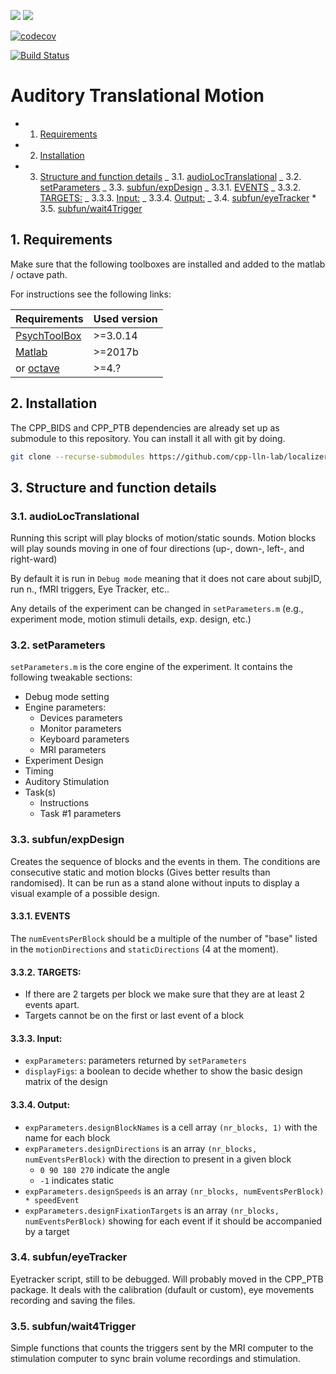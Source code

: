 [![](https://img.shields.io/badge/Octave-CI-blue?logo=Octave&logoColor=white)](https://github.com/cpp-lln-lab/localizer_auditory_motion/actions)
![](https://github.com/cpp-lln-lab/localizer_auditory_motion/workflows/CI/badge.svg)

[![codecov](https://codecov.io/gh/cpp-lln-lab/localizer_auditory_motion/branch/master/graph/badge.svg)](https://codecov.io/gh/cpp-lln-lab/localizer_auditory_motion)

[![Build Status](https://travis-ci.com/cpp-lln-lab/localizer_auditory_motion.svg?branch=master)](https://travis-ci.com/cpp-lln-lab/localizer_auditory_motion)


# Auditory Translational Motion

<!-- vscode-markdown-toc -->

- 1. [Requirements](#Requirements)
- 2. [Installation](#Installation)
- 3. [Structure and function details](#Structureandfunctiondetails)
     _ 3.1. [audioLocTranslational](#audioLocTranslational)
     _ 3.2. [setParameters](#setParameters)
     _ 3.3. [subfun/expDesign](#subfunexpDesign)
     _ 3.3.1. [EVENTS](#EVENTS)
     _ 3.3.2. [TARGETS:](#TARGETS:)
     _ 3.3.3. [Input:](#Input:)
     _ 3.3.4. [Output:](#Output:)
     _ 3.4. [subfun/eyeTracker](#subfuneyeTracker) \* 3.5. [subfun/wait4Trigger](#subfunwait4Trigger)

<!-- vscode-markdown-toc-config
	numbering=true
	autoSave=true
	/vscode-markdown-toc-config -->
<!-- /vscode-markdown-toc -->

## 1. <a name='Requirements'></a>Requirements

Make sure that the following toolboxes are installed and added to the matlab / octave path.

For instructions see the following links:

| Requirements                                             | Used version |
| -------------------------------------------------------- | ------------ |
| [PsychToolBox](http://psychtoolbox.org/)                 | >=3.0.14     |
| [Matlab](https://www.mathworks.com/products/matlab.html) | >=2017b      |
| or [octave](https://www.gnu.org/software/octave/)        | >=4.?        |

## 2. <a name='Installation'></a>Installation

The CPP_BIDS and CPP_PTB dependencies are already set up as submodule to this repository.
You can install it all with git by doing.

```bash
git clone --recurse-submodules https://github.com/cpp-lln-lab/localizer_auditory_motion.git
```

## 3. <a name='Structureandfunctiondetails'></a>Structure and function details

### 3.1. <a name='audioLocTranslational'></a>audioLocTranslational

Running this script will play blocks of motion/static sounds. Motion blocks will play sounds moving in one of four directions (up-, down-, left-, and right-ward)

By default it is run in `Debug mode` meaning that it does not care about subjID, run n., fMRI triggers, Eye Tracker, etc..

Any details of the experiment can be changed in `setParameters.m` (e.g., experiment mode, motion stimuli details, exp. design, etc.)

### 3.2. <a name='setParameters'></a>setParameters

`setParameters.m` is the core engine of the experiment. It contains the following tweakable sections:

- Debug mode setting
- Engine parameters:
  - Devices parameters
  - Monitor parameters
  - Keyboard parameters
  - MRI parameters
- Experiment Design
- Timing
- Auditory Stimulation
- Task(s)
  - Instructions
  - Task #1 parameters

### 3.3. <a name='subfunexpDesign'></a>subfun/expDesign

Creates the sequence of blocks and the events in them. The conditions are consecutive static and motion blocks (Gives better results than randomised). It can be run as a stand alone without inputs to display a visual example of a possible design.

#### 3.3.1. <a name='EVENTS'></a>EVENTS

The `numEventsPerBlock` should be a multiple of the number of "base" listed in the `motionDirections` and `staticDirections` (4 at the moment).

#### 3.3.2. <a name='TARGETS:'></a>TARGETS:

- If there are 2 targets per block we make sure that they are at least 2 events apart.
- Targets cannot be on the first or last event of a block

#### 3.3.3. <a name='Input:'></a>Input:

- `expParameters`: parameters returned by `setParameters`
- `displayFigs`: a boolean to decide whether to show the basic design matrix of the design

#### 3.3.4. <a name='Output:'></a>Output:

- `expParameters.designBlockNames` is a cell array `(nr_blocks, 1)` with the name for each block
- `expParameters.designDirections` is an array `(nr_blocks, numEventsPerBlock)` with the direction to present in a given block
  - `0 90 180 270` indicate the angle
  - `-1` indicates static
- `expParameters.designSpeeds` is an array `(nr_blocks, numEventsPerBlock) * speedEvent`
- `expParameters.designFixationTargets` is an array `(nr_blocks, numEventsPerBlock)` showing for each event if it should be accompanied by a target

### 3.4. <a name='subfuneyeTracker'></a>subfun/eyeTracker

Eyetracker script, still to be debugged. Will probably moved in the CPP_PTB package. It deals with the calibration (dufault or custom), eye movements recording and saving the files.

### 3.5. <a name='subfunwait4Trigger'></a>subfun/wait4Trigger

Simple functions that counts the triggers sent by the MRI computer to the stimulation computer to sync brain volume recordings and stimulation.
